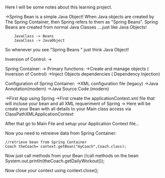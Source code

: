 Here I will be some notes about this learning project.

->Spring Bean is a simple Java Object!
    When Java objects are created by The Spring Container, then Spring refers to them as
"Spring Beans".
    Spring Beans are created from normal Java Classes ....just like Java Objects!

        JavaClass -> Beans
        JavaClass -> JavaObject

So whenever you see "Spring Beans " just think Java Object!


Inversion of Control:
->

Spring Container:
-> Primary functions:
    ->Create and manage objects ( Inversion of Control)
    ->Inject Objects dependencies ( Dependency Injection)



Configuration of Spring Container:
    ->XML configuration file (legacy)
    ->Java Annotation(modern)
    ->Java Source Code (modern)

->First App using Spring 
    ->First create the applicationContext.xml file that will incluse your bean and all
XML requeriment of Spring 
        -> Here will be create your Bean with all details to your Main class access via ClassPathXMLApplicationContext
    <bean id="myCoach" class="com.er.springdemo.BaseballCoach">
    </bean>

After that go to Main File and setup your Application Context file...

Now you need to retreieve data from Spring Container:

    //retrieve bean from Spring Container
    Coach theCoach= context.getBean("myCoach",Coach.class);

Now just call methods from your Bean
    //call methods on the bean
    System.out.println(theCoach.getDailyWorkout());

Now close your context using
    context.close();
